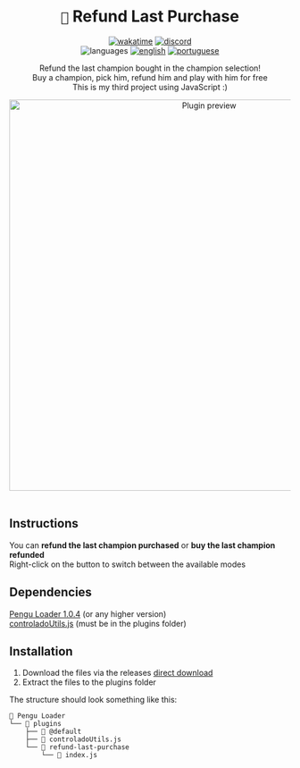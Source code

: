 <div align="center">

# `🐧` Refund Last Purchase <br>

[![wakatime](https://wakatime.com/badge/github/controlado/refund-last-purchase.svg)](https://wakatime.com/@programador/projects/mllzfbmkas)
[![discord](https://img.shields.io/badge/Discord-%235865F2.svg?style=flat&logo=discord&logoColor=white&color=blue)](https://discordapp.com/users/854886148455399436) <br>
![languages](https://img.shields.io/badge/Documentation-gray)
[![english](https://img.shields.io/badge/-English-blue)](README.md)
[![portuguese](https://img.shields.io/badge/-Português%20Brasileiro-blue)](README.br.md)

Refund the last champion bought in the champion selection! <br>
Buy a champion, pick him, refund him and play with him for free <br>
This is my third project using JavaScript :)

<img src="https://github.com/controlado/refund-last-purchase/assets/71716568/18d0b945-6207-4fe9-a1a1-39a18f97786f" width="700"  alt="Plugin preview"/>

</div>
<br>

## Instructions

You can **refund the last champion purchased** or **buy the last champion refunded** <br>
Right-click on the button to switch between the available modes

## Dependencies

[Pengu Loader 1.0.4](https://github.com/PenguLoader/PenguLoader) (or any higher version) <br>
[controladoUtils.js](https://github.com/controlado/pengu-plugins/blob/master/controladoUtils.js) (must be in the plugins folder)

## Installation

1. Download the files via the releases [direct download](https://github.com/controlado/refund-last-purchase/releases/latest/download/refund-last-purchase.zip)
2. Extract the files to the plugins folder

The structure should look something like this:

```
📂 Pengu Loader
└── 📂 plugins
    ├── 📂 @default
    ├── 📄 controladoUtils.js
    └── 📂 refund-last-purchase
        └── 📄 index.js
```

